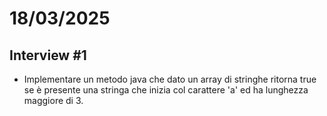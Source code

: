# 18/03/2025
## Interview #1
- Implementare un metodo java che dato un array di stringhe ritorna true se è presente una stringa che inizia col carattere 'a' ed ha lunghezza maggiore di 3.
